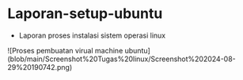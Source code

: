 # Laporan-setup-ubuntu
- Laporan proses instalasi sistem operasi linux

![Proses pembuatan virual machine ubuntu] (blob/main/Screenshot%20Tugas%20linux/Screenshot%202024-08-29%20190742.png)
